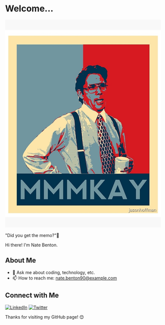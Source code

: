 # Welcome...

![Profile Image](./images/profile.jpg)

"Did you get the memo?"🚀

Hi there! I'm Nate Benton.

## About Me
- 💬 Ask me about coding, technology, etc.
- 📫 How to reach me: [nate.benton90@example.com](mailto:nate.benton90@example.com)

## Connect with Me

[![LinkedIn](https://img.shields.io/badge/LinkedIn-blue)](https://www.linkedin.com/in/nate-benton90)
[![Twitter](https://img.shields.io/badge/Twitter-blue)](https://twitter.com/nate-benton90)

Thanks for visiting my GitHub page! 😊
